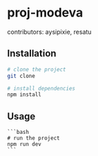 # proj-modeva

<!-- some description about the project -->
contributors: aysipixie, resatu
## Installation

```bash
# clone the project
git clone

# install dependencies
npm install
```


<!-- how to install the project -->

## Usage
    
    ```bash
    # run the project
    npm run dev
    ```

<!-- how to use the project -->
